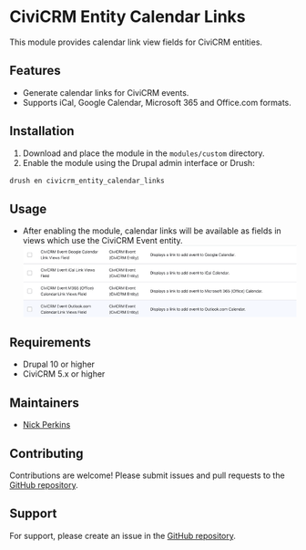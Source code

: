 # CiviCRM Entity Calendar Links

This module provides calendar link view fields for CiviCRM entities.

## Features

- Generate calendar links for CiviCRM events.
- Supports iCal, Google Calendar, Microsoft 365 and Office.com formats.

## Installation

1. Download and place the module in the `modules/custom` directory.
2. Enable the module using the Drupal admin interface or Drush:
  ```sh
  drush en civicrm_entity_calendar_links
  ```

## Usage

- After enabling the module, calendar links will be available as fields in views which use the CiviCRM Event entity.
![Screenshot showing the four new fields provided but this module](screenshot1.png)


## Requirements

- Drupal 10 or higher
- CiviCRM 5.x or higher

## Maintainers

- [Nick Perkins](https://github.com/nickperkins)

## Contributing

Contributions are welcome! Please submit issues and pull requests to the [GitHub repository](https://github.com/nickperkins/civicrm_entity_calendar_links).

## Support

For support, please create an issue in the [GitHub repository](https://github.com/nickperkins/civicrm_entity_calendar_links/issues).

